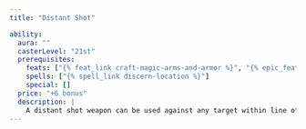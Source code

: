 ```yaml
---
title: "Distant Shot"

ability:
  aura: ""
  casterLevel: "21st"
  prerequisites:
    feats: ["{% feat_link craft-magic-arms-and-armor %}", "{% epic_feat_link craft-epic-magic-arms-and-armor %}"]
    spells: ["{% spell_link discern-location %}"]
    special: []
  price: "+6 bonus"
  description: |
    A distant shot weapon can be used against any target within line of sight at no penalty for range.
---
```

